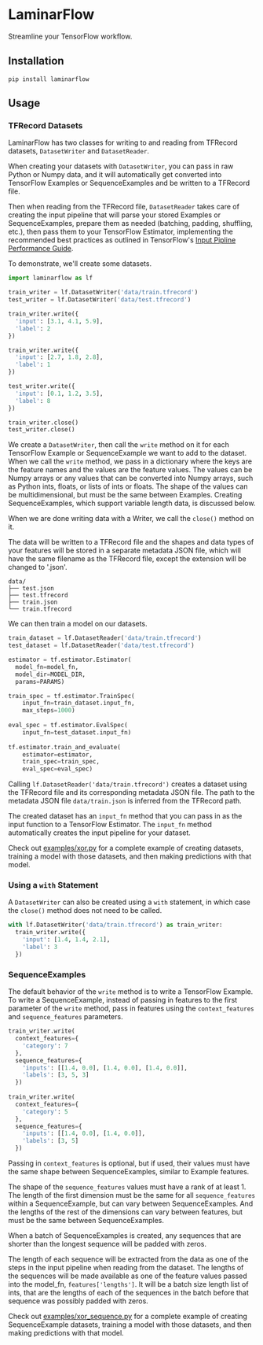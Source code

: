 # LaminarFlow

Streamline your TensorFlow workflow.

## Installation

```
pip install laminarflow
```

## Usage

### TFRecord Datasets

LaminarFlow has two classes for writing to and reading from TFRecord datasets, `DatasetWriter` and `DatasetReader`.

When creating your datasets with `DatasetWriter`, you can pass in raw Python or Numpy data, and it will automatically get converted into TensorFlow Examples or SequenceExamples and be written to a TFRecord file.

Then when reading from the TFRecord file, `DatasetReader` takes care of creating the input pipeline that will parse your stored Examples or SequenceExamples, prepare them as needed (batching, padding, shuffling, etc.), then pass them to your TensorFlow Estimator, implementing the recommended best practices as outlined in TensorFlow's [Input Pipline Performance Guide](https://www.tensorflow.org/performance/datasets_performance).

To demonstrate, we'll create some datasets.

```python
import laminarflow as lf

train_writer = lf.DatasetWriter('data/train.tfrecord')
test_writer = lf.DatasetWriter('data/test.tfrecord')

train_writer.write({
  'input': [3.1, 4.1, 5.9],
  'label': 2
})

train_writer.write({
  'input': [2.7, 1.8, 2.8],
  'label': 1
})

test_writer.write({
  'input': [0.1, 1.2, 3.5],
  'label': 8
})

train_writer.close()
test_writer.close()
```
We create a `DatasetWriter`, then call the `write` method on it for each TensorFlow Example or SequenceExample we want to add to the dataset. When we call the `write` method, we pass in a dictionary where the keys are the feature names and the values are the feature values. The values can be Numpy arrays or any values that can be converted into Numpy arrays, such as Python ints, floats, or lists of ints or floats. The shape of the values can be multidimensional, but must be the same between Examples. Creating SequenceExamples, which support variable length data, is discussed below.
 
When we are done writing data with a Writer, we call the `close()` method on it.

The data will be written to a TFRecord file and the shapes and data types of your features will be stored in a separate metadata JSON file, which will have the same filename as the TFRecord file, except the extension will be changed to '.json'.

```
data/
├── test.json
├── test.tfrecord
├── train.json
└── train.tfrecord
```

We can then train a model on our datasets.

```python
train_dataset = lf.DatasetReader('data/train.tfrecord')
test_dataset = lf.DatasetReader('data/test.tfrecord')

estimator = tf.estimator.Estimator(
  model_fn=model_fn,
  model_dir=MODEL_DIR,
  params=PARAMS)

train_spec = tf.estimator.TrainSpec(
    input_fn=train_dataset.input_fn,
    max_steps=1000)
    
eval_spec = tf.estimator.EvalSpec(
    input_fn=test_dataset.input_fn)
    
tf.estimator.train_and_evaluate(
    estimator=estimator,
    train_spec=train_spec,
    eval_spec=eval_spec)
```

Calling `lf.DatasetReader('data/train.tfrecord')` creates a dataset using the TFRecord file and its corresponding metadata JSON file. The path to the metadata JSON file `data/train.json` is inferred from the TFRecord path.

The created dataset has an `input_fn` method that you can pass in as the input function to a TensorFlow Estimator. The `input_fn` method automatically creates the input pipeline for your dataset.

Check out [examples/xor.py](examples/xor.py) for a complete example of creating datasets, training a model with those datasets, and then making predictions with that model. 

### Using a `with` Statement

A `DatasetWriter` can also be created using a `with` statement, in which case the `close()` method does not need to be called.

```python
with lf.DatasetWriter('data/train.tfrecord') as train_writer:
  train_writer.write({
    'input': [1.4, 1.4, 2.1],
    'label': 3
  })
```

### SequenceExamples

The default behavior of the `write` method is to write a TensorFlow Example. To write a SequenceExample, instead of passing in features to the first parameter of the `write` method, pass in features using the `context_features` and `sequence_features` parameters.

```python
train_writer.write(
  context_features={
    'category': 7
  },
  sequence_features={
    'inputs': [[1.4, 0.0], [1.4, 0.0], [1.4, 0.0]],
    'labels': [3, 5, 3]
  })
  
train_writer.write(
  context_features={
    'category': 5
  },
  sequence_features={
    'inputs': [[1.4, 0.0], [1.4, 0.0]],
    'labels': [3, 5]
  })
```

Passing in `context_features` is optional, but if used, their values must have the same shape between SequenceExamples, similar to Example features.

The shape of the `sequence_features` values must have a rank of at least 1. The length of the first dimension must be the same for all `sequence_features` within a SequenceExample, but can vary between SequenceExamples. And the lengths of the rest of the dimensions can vary between features, but must be the same between SequenceExamples.

When a batch of SequenceExamples is created, any sequences that are shorter than the longest sequence will be padded with zeros.

The length of each sequence will be extracted from the data as one of the steps in the input pipeline when reading from the dataset. The lengths of the sequences will be made available as one of the feature values passed into the model_fn, `features['lengths']`. It will be a batch size length list of ints, that are the lengths of each of the sequences in the batch before that sequence was possibly padded with zeros.

Check out [examples/xor_sequence.py](examples/xor_sequence.py) for a complete example of creating SequenceExample datasets, training a model with those datasets, and then making predictions with that model. 